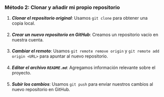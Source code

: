 ###  Método 2: Clonar y añadir mi propio repositorio

1. ***Clonar el repositorio original***: Usamos `git clone` para obtener una copia local.
####
2. ***Crear un nuevo repositorio en GitHub***: Creamos un repositorio vacío en nuestra cuenta.
####
3. ***Cambiar el remoto***: Usamos `git remote remove origin` y `git remote add origin <URL>` para apuntar al nuevo repositorio.
####
4. ***Editar el archivo `README.md`***: Agregamos información relevante sobre el proyecto.
####
5. ***Subir los cambios***: Usamos `git push` para enviar nuestros cambios al nuevo repositorio en GitHub.

